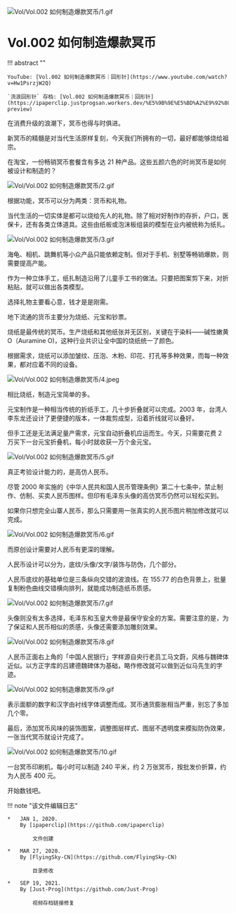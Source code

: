 
![Vol/Vol.002 如何制造爆款冥币/1.gif](https://cdn.jsdelivr.net/gh/just-prog/static/image/Vol/Vol.002%20如何制造爆款冥币/1.gif)

# Vol.002 如何制造爆款冥币

!!! abstract ""

    YouTube: [Vol.002 如何制造爆款冥币｜回形针](https://www.youtube.com/watch?v=Hw1PsrzjW2Q)

    `流浪回形针` 存档: [Vol.002 如何制造爆款冥币｜回形针](https://ipaperclip.justprogsan.workers.dev/%E5%9B%9E%E5%BD%A2%E9%92%88PaperClip/%E5%B8%B8%E8%A7%84Vol/Vol.002%20%E5%A6%82%E4%BD%95%E5%88%B6%E9%80%A0%E7%88%86%E6%AC%BE%E5%86%A5%E5%B8%81%EF%BD%9C%E5%9B%9E%E5%BD%A2%E9%92%88.mp4?preview)

在消费升级的浪潮下，冥币也得与时俱进。

新冥币的精髓是对当代生活原样复刻，今天我们所拥有的一切，最好都能够烧给祖宗。

在淘宝，一份畅销冥币套餐含有多达 21 种产品。这些五颜六色的时尚冥币是如何被设计和制造的？

![Vol/Vol.002 如何制造爆款冥币/2.gif](https://cdn.jsdelivr.net/gh/just-prog/static/image/Vol/Vol.002%20如何制造爆款冥币/2.gif)

根据功能，冥币可以分为两类：货币和礼物。

当代生活的一切实体是都可以烧给先人的礼物。除了相对好制作的存折，户口，医保卡，还有各类立体道具。这些由纸板或泡沫板组装的模型在业内被统称为纸扎。

![Vol/Vol.002 如何制造爆款冥币/3.gif](https://cdn.jsdelivr.net/gh/just-prog/static/image/Vol/Vol.002%20如何制造爆款冥币/3.gif)

海龟、相机、跳舞机等小众产品只能依赖定制。但对于手机、别墅等畅销爆款，则需要提高产能。

作为一种立体手工，纸扎制造沿用了儿童手工书的做法。只要把图案剪下来，对折粘贴，就可以做出各类模型。

选择礼物主要看心意，钱才是是刚需。

地下流通的货币主要分为烧纸、元宝和钞票。

烧纸是最传统的冥币。生产烧纸和其他纸张并无区别，关键在于染料——碱性嫩黄 O（Auramine O)，这种行业共识让全中国的烧纸统一了颜色。

根据需求，烧纸可以添加皱纹、压泡、木粉、印花、打孔等多种效果，而每一种效果，都对应着不同的设备。

![Vol/Vol.002 如何制造爆款冥币/4.jpeg](https://cdn.jsdelivr.net/gh/just-prog/static/image/Vol/Vol.002%20如何制造爆款冥币/4.jpeg)

相比烧纸，制造元宝简单的多。

元宝制作是一种相当传统的折纸手工，几十步折叠就可以完成。2003 年，台湾人李东龙还设计了更便捷的版本，一体裁剪成型，沿着折线就可以叠好。

但手工还是无法满足量产需求，元宝自动折叠机应运而生。今天，只需要花费 2 万买下一台元宝折叠机，每小时就收获一万个金元宝。

![Vol/Vol.002 如何制造爆款冥币/5.gif](https://cdn.jsdelivr.net/gh/just-prog/static/image/Vol/Vol.002%20如何制造爆款冥币/5.gif)

真正考验设计能力的，是高仿人民币。

尽管 2000 年实施的《中华人民共和国人民币管理条例》第二十七条中，禁止制作、仿制、买卖人民币图样。但印有毛泽东头像的高仿冥币仍然可以轻松买到。

如果你只想完全山寨人民币，那么只需要用一张真实的人民币图片稍加修改就可以完成。

![Vol/Vol.002 如何制造爆款冥币/6.gif](https://cdn.jsdelivr.net/gh/just-prog/static/image/Vol/Vol.002%20如何制造爆款冥币/6.gif)

而原创设计需要对人民币有更深的理解。

人民币设计可以分为，底纹/头像/文字/装饰与防伪，几个部分。

人民币底纹的基础单位是三条纵向交错的波浪线。在 155:77 的白色背景上，批量复制粉色曲线交错横向排列，就能成功制造纸币质感。

![Vol/Vol.002 如何制造爆款冥币/7.gif](https://cdn.jsdelivr.net/gh/just-prog/static/image/Vol/Vol.002%20如何制造爆款冥币/7.gif)

头像则没有太多选择，毛泽东和玉皇大帝是最保守安全的方案。需要注意的是，为了保证和人民币相似的质感，头像还需要添加雕刻效果。

![Vol/Vol.002 如何制造爆款冥币/8.gif](https://cdn.jsdelivr.net/gh/just-prog/static/image/Vol/Vol.002%20如何制造爆款冥币/8.gif)

人民币正面右上角的「中国人民银行」字样源自央行老员工马文蔚，风格与魏碑体近似。以方正字库的吕建德魏碑体为基础，略作修改就可以做到近似马先生的字迹。

![Vol/Vol.002 如何制造爆款冥币/9.gif](https://cdn.jsdelivr.net/gh/just-prog/static/image/Vol/Vol.002%20如何制造爆款冥币/9.gif)

表示面额的数字和汉字由衬线字体调整而成。冥币通货膨胀相当严重，别忘了多加几个零。

最后，添加冥币风味的装饰图案，调整图层样式、图层不透明度来模拟防伪效果，一张当代冥币就设计完成了。

![Vol/Vol.002 如何制造爆款冥币/10.gif](https://cdn.jsdelivr.net/gh/just-prog/static/image/Vol/Vol.002%20如何制造爆款冥币/10.gif)

一台冥币印刷机，每小时可以制造 240 平米，约 2 万张冥币，按批发价折算，约为人民币 400 元。

开始数钱吧。

!!! note "该文件编辑日志"

    *   JAN 1, 2020.
        By [ipaperclip](https://github.com/ipaperclip)

            文件创建

    *   MAR 27, 2020.
        By [FlyingSky-CN](https://github.com/FlyingSky-CN)

            目录修改

    *	SEP 19, 2021.
		By [Just-Prog](https://github.com/Just-Prog)

			视频存档链接修复
